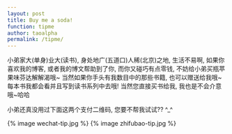 ```yaml
---
layout: post
title: Buy me a soda!
function: tipme
author: taoalpha
permalink: /tipme/
---
```


  小弟家大(单身)业大(读书), 身处地广(五道口)人稀(北京)之地, 生活不易啊, 如果你喜欢我的博客, 或者我的博文帮助到了你, 而你又碰巧有点零钱, 不妨给小弟买瓶苹果味芬达解解渴哦~ 当然如果你手头有我数目中的那些书籍, 也可以赠送给我哦~ 每本书我都会看并且写到读书系列中去哦! 当然您直接买书给我, 我也是不会介意哦~哈哈

  小弟还真没用过下面这两个支付二维码, 您要不帮我试试?? ^_^

  {% image wechat-tip.jpg %}
  {% image zhifubao-tip.jpg %}
